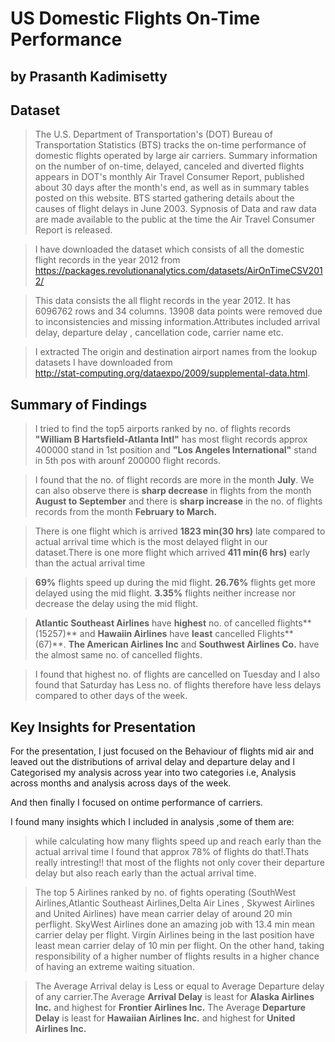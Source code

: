 # US Domestic Flights On-Time Performance
## by Prasanth Kadimisetty


## Dataset

> The U.S. Department of Transportation's (DOT) Bureau of Transportation Statistics (BTS) tracks the on-time performance of domestic flights operated by large air carriers. Summary information on the number of on-time, delayed, canceled and diverted flights appears in DOT's monthly Air Travel Consumer Report, published about 30 days after the month's end, as well as in summary tables posted on this website. BTS started gathering details about the causes of flight delays in June 2003. Sypnosis of Data and raw data are made available to the public at the time the Air Travel Consumer Report is released.
 
> I have downloaded the dataset which consists of all the domestic flight records in the  year 2012 from https://packages.revolutionanalytics.com/datasets/AirOnTimeCSV2012/ 


> This data consists the all flight records in the year 2012. It has 6096762 rows and 34 columns. 13908 data points were removed due to inconsistencies and missing information.Attributes included arrival delay, departure delay , cancellation code, carrier name etc.

> I extracted The origin and destination airport names from the lookup datasets I have downloaded from <br>
 http://stat-computing.org/dataexpo/2009/supplemental-data.html.

## Summary of Findings

> I tried to find the top5 airports ranked by no. of flights records **"William B Hartsfield-Atlanta Intl"** has most flight records approx 400000 stand in 1st position and **"Los Angeles International"** stand in 5th pos with arounf 200000 flight records.

> I found that the no. of flight records are more in the month **July**. We can also observe there is **sharp decrease** in flights from the month **August to September** and there is **sharp increase** in the no. of flights records from the month **February  to March.**

> There is one flight which is arrived **1823 min(30 hrs)** late compared to actual arrival time which is the most delayed flight in our dataset.There is one more flight which arrived **411 min(6 hrs)** early than the actual arrival time



> **69%** flights speed up during the mid flight. **26.76%** flights get more delayed using the mid flight. **3.35%** flights neither increase nor decrease the delay using the mid flight.

> **Atlantic Southeast Airlines** have **highest** no. of cancelled flights**(15257)** and **Hawaiin Airlines** have **least** cancelled Flights**(67)**. **The American Airlines Inc** and **Southwest Airlines Co.**  have the almost same no. of cancelled flights. 

> I found that highest no. of flights are cancelled on Tuesday and I also found that Saturday has Less no. of flights therefore have less delays compared to other days of the week.

## Key Insights for Presentation


For the presentation, I just focused on the Behaviour of flights mid air and leaved out the distributions of arrival delay and departure delay and I Categorised my analysis across year into two categories i.e, Analysis across months and analysis across days of the week.
   
And then finally I focused on ontime performance of carriers. 

I found many insights which I included in analysis ,some of them are:

> while calculating how many flights speed up and reach early than the actual arrival time I found that approx 78% of flights do that!.Thats really intresting!! that most of the flights not only cover their departure delay but also reach early than the actual arrival time.

> The top 5 Airlines ranked by no. of fights operating (SouthWest Airlines,Atlantic Southeast Airlines,Delta Air Lines , Skywest Airlines and United Airlines) have mean carrier delay of around 20 min perflight. SkyWest Airlines done an amazing job with 13.4 min mean carrier delay per flight. Virgin Airlines being in the last position have least mean carrier delay of 10 min per flight. On the other hand, taking responsibility of a higher number of flights results in a higher chance of having an extreme waiting situation.

> The Average Arrival delay is Less or equal to Average Departure delay of any carrier.The Average **Arrival Delay** is least for **Alaska Airlines Inc.** and highest for  **Frontier Airlines Inc.** The Average **Departure Delay** is least for **Hawaiian Airlines Inc.** and highest for **United Airlines Inc.**